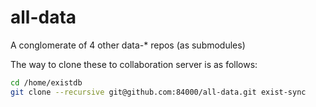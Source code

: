 # all-data
A conglomerate of 4 other data-* repos (as submodules)

The way to clone these to collaboration server is as follows:
```sh
cd /home/existdb
git clone --recursive git@github.com:84000/all-data.git exist-sync
```
